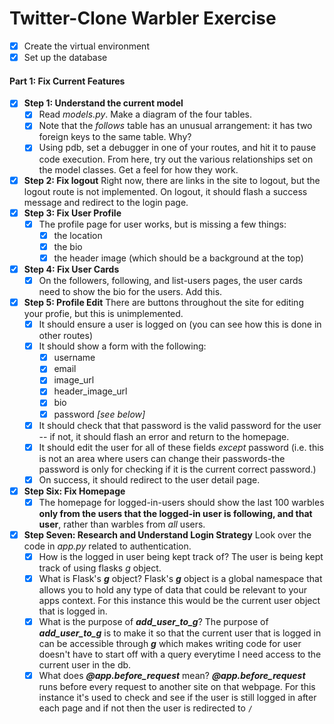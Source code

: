 # Twitter-Clone Warbler Exercise

- [x] Create the virtual environment
- [x] Set up the database

#### Part 1: Fix Current Features
- [x] **Step 1: Understand the current model**
    - [x] Read *models.py*. Make a diagram of the four tables.
    - [x] Note that the *follows* table has an unusual arrangement: it has two foreign keys to the same table. Why?
    - [x] Using pdb, set a debugger in one of your routes, and hit it to pause code execution. From here, try out the various relationships set on the model classes. Get a feel for how they work.
- [x] **Step 2: Fix logout**
    Right now, there are links in the site to logout, but the logout route is not implemented. On logout, it should flash a success message and redirect to the login page.
- [x] **Step 3: Fix User Profile**
    - [x] The profile page for user works, but is missing a few things:
        - [x] the location
        - [x] the bio
        - [x] the header image (which should be a background at the top)
- [x] **Step 4: Fix User Cards**
    - [x] On the followers, following, and list-users pages, the user cards need to show the bio for the users. Add this.
- [x] **Step 5: Profile Edit**
    There are buttons throughout the site for editing your profie, but this is unimplemented.
    - [x] It should ensure a user is logged on (you can see how this is done in other routes)
    - [x] It should show a form with the following:
        - [x] username
        - [x] email
        - [x] image_url
        - [x] header_image_url
        - [x] bio
        - [x] password *[see below]*
    - [x] It should check that that password is the valid password for the user -- if not, it should flash an error and return to the homepage.
    - [x] It should edit the user for all of these fields *except* password (i.e. this is not an area where users can change their passwords-the password is only for checking if it is the current correct password.)
    - [x] On success, it should redirect to the user detail page.
- [x] **Step Six: Fix Homepage**
    - [x] The homepage for logged-in-users should show the last 100 warbles **only from the users that the logged-in user is following, and that user**, rather than warbles from *all* users.
- [x] **Step Seven: Research and Understand Login Strategy**
    Look over the code in *app.py* related to authentication.
    - [x] How is the logged in user being kept track of?
        The user is being kept track of using flasks *g* object.
    - [x] What is Flask's ***g*** object?
        Flask's ***g*** object is a global namespace that allows you to hold any type of data that could be relevant to your apps context. For this instance this would be the current user object that is logged in.
    - [x] What is the purpose of ***add_user_to_g***?
        The purpose of ***add_user_to_g*** is to make it so that the current user that is logged in can be accessible through ***g*** which makes writing code for user doesn't have to start off with a query everytime I need access to the current user in the db.
    - [x] What does ***@app.before_request*** mean?
        ***@app.before_request*** runs before every request to another site on that webpage. For this instance it's used to check and see if the user is still logged in after each page and if not then the user is redirected to `/`
